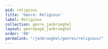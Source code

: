 ```yaml
---
pid: religious
title: 'Genre: Religious'
label: Religious
collection: genre_janbrueghel
layout: genrepage_janbrueghel
order: '08'
permalink: "/janbrueghel/genres/religious/"
---
```

